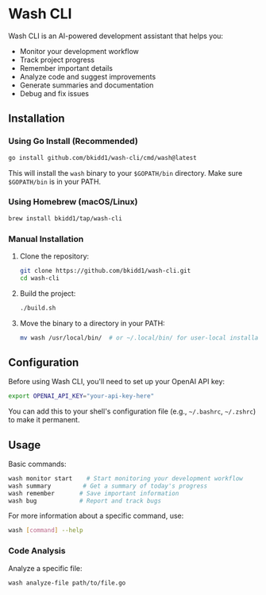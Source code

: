 # Wash CLI

Wash CLI is an AI-powered development assistant that helps you:
- Monitor your development workflow
- Track project progress
- Remember important details
- Analyze code and suggest improvements
- Generate summaries and documentation
- Debug and fix issues

## Installation

### Using Go Install (Recommended)

```bash
go install github.com/bkidd1/wash-cli/cmd/wash@latest
```

This will install the `wash` binary to your `$GOPATH/bin` directory. Make sure `$GOPATH/bin` is in your PATH.

### Using Homebrew (macOS/Linux)

```bash
brew install bkidd1/tap/wash-cli
```

### Manual Installation

1. Clone the repository:
   ```bash
   git clone https://github.com/bkidd1/wash-cli.git
   cd wash-cli
   ```

2. Build the project:
   ```bash
   ./build.sh
   ```

3. Move the binary to a directory in your PATH:
   ```bash
   mv wash /usr/local/bin/  # or ~/.local/bin/ for user-local installation
   ```

## Configuration

Before using Wash CLI, you'll need to set up your OpenAI API key:

```bash
export OPENAI_API_KEY="your-api-key-here"
```

You can add this to your shell's configuration file (e.g., `~/.bashrc`, `~/.zshrc`) to make it permanent.

## Usage

Basic commands:
```bash
wash monitor start    # Start monitoring your development workflow
wash summary         # Get a summary of today's progress
wash remember       # Save important information
wash bug            # Report and track bugs
```

For more information about a specific command, use:
```bash
wash [command] --help
```

### Code Analysis

Analyze a specific file:
```bash
wash analyze-file path/to/file.go
```